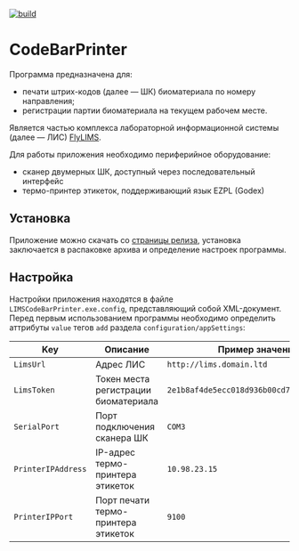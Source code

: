 ﻿[![build](https://github.com/mnogomed/CodeBarPrinter/actions/workflows/dotnet-desktop.yml/badge.svg)](https://github.com/mnogomed/CodeBarPrinter/actions/workflows/dotnet-desktop.yml)

# CodeBarPrinter

Программа предназначена для:

- печати штрих-кодов (далее &mdash; ШК) биоматериала по номеру направления;
- регистрации партии биоматериала на текущем рабочем месте.

Является частью комплекса лабораторной информационной системы (далее &mdash; ЛИС) [FlyLIMS](https://github.com/mnogomed/FlyLims).

Для работы приложения необходимо периферийное оборудование:

- сканер двумерных ШК, доступный через последовательный интерфейс
- термо-принтер этикеток, поддерживающий язык EZPL (Godex)

## Установка

Приложение можно скачать со [страницы релиза](https://github.com/mnogomed/CodeBarPrinter/releases/latest), установка заключается в распаковке архива и определение настроек программы.

## Настройка

Настройки приложения находятся в файле `LIMSCodeBarPrinter.exe.config`, представляющий собой XML-документ. Перед первым использованием программы необходимо определить аттрибуты `value` тегов `add` раздела `configuration/appSettings`:

| Key                | Описание                             | Пример значения                            |
| ------------------ | ------------------------------------ | ------------------------------------------ |
| `LimsUrl`          | Адрес ЛИС                            | `http://lims.domain.ltd`                   |
| `LimsToken`        | Токен места регистрации биоматериала | `2e1b8af4de5ecc018d936b00cd7909ec0441c3fd` |
| `SerialPort`       | Порт подключения сканера ШК          | `COM3`                                     |
| `PrinterIPAddress` | IP-адрес термо-принтера этикеток     | `10.98.23.15`                              |
| `PrinterIPPort`    | Порт печати термо-принтера этикеток  | `9100`                                     |
